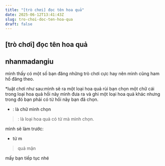```yaml
---
title: "[trò chơi] đọc tên hoa quả"
date: 2025-06-12T13:41:43Z
slug: tro-choi-doc-ten-hoa-qua
draft: false
---
```


## [trò chơi] đọc tên hoa quả

## nhanmadangiu

mình thấy có một số bạn đăng những trò chơi cực hay nên mình cũng ham hố đăng theo.
 
*luật chơi như sau:mình sẽ ra một loại hoa quả rùi bạn chọn một chữ cái trong loại hoa quả hồi nãy mình đưa ra và ghi một loại hoa quả khác nhưng trong đó bạn phải có từ hồi nãy bạn đã chọn.
 
+ : là chữ mình chọn
> : là loại hoa quả có từ mà mình chọn.
 

mình sẽ làm trước:
+ từ m
> quả mận
 
mấy bạn tiếp tục nhé